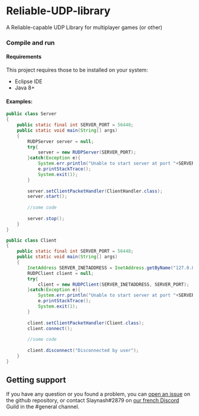 # Reliable-UDP-library
A Reliable-capable UDP Library for multiplayer games (or other)

### Compile and run
#### Requirements
This project requires those to be installed on your system:
- Eclipse IDE
- Java 8+

#### Examples:
```java
public class Server
{
    public static final int SERVER_PORT = 56448;
    public static void main(String[] args)
    {
        RUDPServer server = null;
        try{
            server = new RUDPServer(SERVER_PORT);
        }catch(Exception e){
            System.err.println("Unable to start server at port "+SERVER_PORT+" :");
            e.printStackTrace();
            System.exit(1);
        }
        
        server.setClientPacketHandler(ClientHandler.class);
		server.start();
        
        //some code
        
        server.stop();
    }
}
```

```java
public class Client
{
    public static final int SERVER_PORT = 56448;
    public static void main(String[] args)
    {
        InetAddress SERVER_INETADDRESS = InetAddress.getByName("127.0.0.1");
        RUDPClient client = null;
        try{
            client = new RUDPClient(SERVER_INETADDRESS, SERVER_PORT);
        }catch(Exception e){
            System.err.println("Unable to start server at port "+SERVER_PORT+" :");
            e.printStackTrace();
            System.exit(1);
        }
        
        client.setClientPacketHandler(Client.class);
		client.connect();
        
        //some code
        
        client.disconnect("Disconnected by user");
    }
}
```

## Getting support
If you have any question or you found a problem, you can [open an issue](https://github.com/Slaynash/Reliable-UDP-library/issues) on the github repository, or contact Slaynash#2879 on [our french Discord](https://discord.gg/n9fUUaR) Guild in the #general channel.
